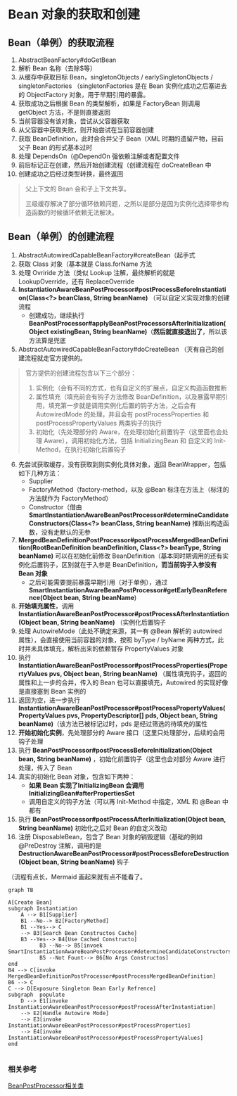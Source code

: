 # Bean 对象的获取和创建

## Bean（单例）的获取流程

1. AbstractBeanFactory#doGetBean
2. 解析 Bean 名称（去除$等）
3. 从缓存中获取目标 Bean，singletonObjects / earlySingletonObjects / singletonFactories （singletonFactories 是在 Bean 实例化成功之后塞进去的 ObjectFactory 对象，用于早期引用的暴露。
4. 获取成功之后根据 Bean 的类型解析，如果是 FactoryBean 则调用 getObject 方法，不是则直接返回
5. 当前容器没有该对象，尝试从父容器获取 
6. 从父容器中获取失败，则开始尝试在当前容器创建
7. 获取 BeanDefinition，此时会合并父子 Bean（XML 时期的遗留产物，目前父子 Bean 的形式基本过时
8. 处理 DependsOn（@DependOn 强依赖注解或者配置文件
9. 前后标记正在创建，然后开始创建流程（创建流程在 doCreateBean 中
10. 创建成功之后经过类型转换，最终返回

> 父上下文的 Bean 会和子上下文共享。
>
> 三级缓存解决了部分循环依赖问题，之所以是部分是因为实例化选择带参构造函数的时候循环依赖无法解决。





## Bean（单例）的创建流程

1. AbstractAutowiredCapableBeanFactory#createBean（起手式
2. 获取 Class 对象（基本就是 Class.forName 方法
3. 处理 Ovriride 方法（类似 Lookup 注解，最终解析的就是 LookupOverride，还有 ReplaceOverride
4. **InstantiationAwareBeanPostProcessor#postProcessBeforeInstantiation(Class<?> beanClass, String beanName)** （可以自定义实现对象的创建流程
   - 创建成功，继续执行 **BeanPostProcessor#applyBeanPostProcessorsAfterInitialization(Object existingBean, String beanName)**（**然后就直接退出了**，所以该方法算是兜底
5. AbstractAutowiredCapableBeanFactory#doCreateBean （灭有自己的创建流程就走官方提供的。

> 官方提供的创建流程包含以下三个部分：
>
> 1. 实例化（会有不同的方式，也有自定义的扩展点，自定义构造函数推断
> 2. 属性填充（填充前会有钩子方法修改 BeanDefinition，以及暴露早期引用，填充第一步就是调用实例化后置的钩子方法，之后会有 AutowiredMode 的处理，并且会有 postProcessProperties 和  postProcessPropertyValues 两类钩子的执行
> 3. 初始化（先处理部分的 Aware，在处理初始化前置钩子（这里面也会处理 Aware），调用初始化方法，包括 InitializingBean 和 自定义的 Init-Method，在执行初始化后置钩子

6. 先尝试获取缓存，没有获取到则实例化具体对象，返回 BeanWrapper，包括如下几种方法：
   - Supplier
   - FactoryMethod（factory-method，以及 @Bean 标注在方法上（标注的方法就作为 FactoryMethod）
   - Constructor（借由 **SmartInstantiationAwareBeanPostProcessor#determineCandidateConstructors(Class<?> beanClass, String beanName)** 推断出构造函数，没有走默认的无参
7. **MergedBeanDefinitionPostProcessor#postProcessMergedBeanDefinition(RootBeanDefinition beanDefinition, Class<?> beanType, String beanName)** 可以在初始化前修改 BeanDefinition（基本同时期调用的还有实例化后置钩子，区别就在于入参是 BeanDefinition，**而当前钩子入参没有 Bean 对象**
   - 之后可能需要提前暴露早期引用（对于单例），通过 **SmartInstantiationAwareBeanPostProcessor#getEarlyBeanReference(Object bean, String beanName**)
8. **开始填充属性**，调用 **InstantiationAwareBeanPostProcessor#postProcessAfterInstantiation(Object bean, String beanName)** （实例化后置钩子
9. 处理 AutowireMode（此处不确定来源，其一有 @Bean 解析的 autowired 属性），会直接使用当前容器的对象，按照 byType / byName 两种方式，此时并未具体填充，解析出来的依赖暂存 PropertyValues 对象
10. 执行 **InstantiationAwareBeanPostProcessor#postProcessProperties(PropertyValues pvs, Object bean, String beanName)** （属性填充钩子，返回的属性和上一步的合并，传入的 Bean 也可以直接填充，Autowired 的实现好像是直接塞到 Bean 实例的
11. 返回为空，进一步执行 **InstantiationAwareBeanPostProcessor#postProcessPropertyValues( PropertyValues pvs, PropertyDescriptor[] pds, Object bean, String beanName)**（该方法已被标记过时，pds 是经过筛选的待填充的属性
12. **开始初始化实例**，先处理部分的 Aware 接口（这里只处理部分，后续的会用钩子处理
13. 执行 **BeanPostProcessor#postProcessBeforeInitialization(Object bean, String beanName)** ，初始化前置钩子（这里也会对部分 Aware 进行处理，传入了 Bean
14. 真实的初始化 Bean 对象，包含如下两种：
    - **如果 Bean 实现了InitializingBean 会调用 InitializingBean#afterPropertiesSet**
    - 调用自定义的钩子方法（可以再 Init-Method 中指定，XML 和 @Bean 中都有
15. 执行 **BeanPostProcessor#postProcessAfterInitialization(Object bean, String beanName)** 初始化之后对 Bean 的自定义改动
16. 注册 DisposableBean，包含了 Bean 对象的销毁逻辑（基础的例如 @PreDestroy 注解，调用的是 **DestructionAwareBeanPostProcessor#postProcessBeforeDestruction(Object bean, String beanName)** 钩子

（流程有点长，Mermaid 画起来就有点不能看了。

```mermaid
graph TB

A[Create Bean]
subgraph Instantiation
	A --> B1[Supplier]
	B1 --No--> B2[FactoryMethod]
	B1 --Yes--> C
	--> B3[Search Bean Constructos Cache] 
	B3 --Yes--> B4[Use Cached Constructo]
          B3 --No--> B5[invoek SmartInstantiationAwareBeanPostProcessor#determineCandidateConstructors]
          B5 --Not Fount--> B6[No Args Constructos]
end
B4 --> C[invoke MergedBeanDefinitionPostProcessor#postProcessMergedBeanDefinition]
B6 --> C
C --> D[Exposure Singleton Bean Early Refrence]
subgraph  populate
	D --> E1[invoke InstantiationAwareBeanPostProcessor#postProcessAfterInstantiation]
	--> E2[Handle Autowire Mode]
	--> E3[invoke InstantiationAwareBeanPostProcessor#postProcessProperties]
	--> E4[invoke InstantiationAwareBeanPostProcessor#postProcessPropertyValues]
end
 
```



### 相关参考

[BeanPostProcessor相关类](beanpostprocessor/BeanPostProcessor类族概述.md)